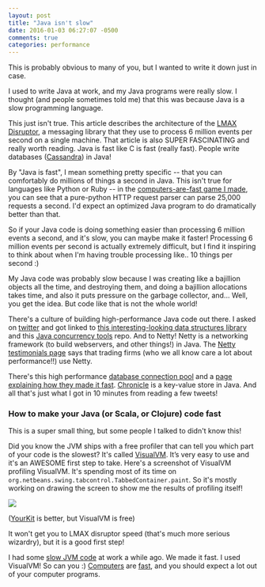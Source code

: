 ```yaml
---
layout: post
title: "Java isn't slow"
date: 2016-01-03 06:27:07 -0500
comments: true
categories: performance
---
```


This is probably obvious to many of you, but I wanted to write it down just in case.

I used to write Java at work, and my Java programs were really slow. I thought
(and people sometimes told me) that this was because Java is a slow programming
language.

This just isn't true. This article describes the architecture of the [LMAX Disruptor](http://martinfowler.com/articles/lmax.html), a messaging library that they use to process 6 million events per second on a single machine. That article is also SUPER FASCINATING and really worth reading. Java is fast like C is fast (really fast). People write databases ([Cassandra](http://cassandra.apache.org/)) in Java!

By "Java is fast", I mean something pretty specific -- that you can comfortably do millions of things a second in Java. This isn't true for languages like Python or Ruby -- in the [computers-are-fast game I made](http://computers-are-fast.github.io/), you can see that a pure-python HTTP request parser can parse 25,000 requests a second. I'd expect an optimized Java program to do dramatically better than that.

So if your Java code is doing something easier than processing 6 million events a second, and it's slow, you can maybe make it faster! Processing 6 million events per second is actually extremely difficult, but I find it inspiring to think about when I'm having trouble processing like.. 10 things per second :)

My Java code was probably slow because I was creating like a bajillion objects all the time, and destroying them, and doing a bajillion allocations takes time, and also it puts pressure on the garbage collector, and... Well, you get the idea. But code like that is not the whole world!

There's a culture of building high-performance Java code out there. I asked on [twitter](https://twitter.com/b0rk/status/683623665800474624) and got linked to [this interesting-looking data structures library](https://github.com/real-logic/Agrona) and this [Java concurrency tools](https://github.com/JCTools/JCTools) repo. And to Netty! Netty is a networking framework (to build webservers, and other things!) in Java. The [Netty testimonials page](http://netty.io/testimonials) says that trading firms (who we all know care a lot about performance!!) use Netty.

There's this high performance [database connection pool](https://github.com/brettwooldridge/HikariCP) and a [page explaining how they made it fast](https://github.com/brettwooldridge/HikariCP/wiki/Down-the-Rabbit-Hole). [Chronicle](http://chronicle.software/products/chronicle-map/) is a key-value store in Java. And all that's just what I got in 10 minutes from reading a few tweets!

### How to make your Java (or Scala, or Clojure) code fast

This is a super small thing, but some people I talked to didn't know this!

Did you know the JVM ships with a free profiler that can tell you which part of your code is the slowest? It's called [VisualVM](https://visualvm.java.net). It’s very easy to use and it's an AWESOME first step to take. Here's a screenshot of VisualVM profiling VisualVM. It's spending most of its time on `org.netbeans.swing.tabcontrol.TabbedContainer.paint`. So it's mostly working on drawing the screen to show me the results of profiling itself!

<a href="/images/visualvm.png"><img src="/images/visualvm-small.png"></a>

([YourKit](https://www.yourkit.com/) is better, but VisualVM is free)

It won't get you to LMAX disruptor speed (that's much more serious wizardry), but it is a good first step!

I had some [slow JVM code](http://jvns.ca/blog/2015/09/10/a-millisecond-isnt-fast-and-how-we-fixed-it/) at work a while ago. We made it fast. I used VisualVM! So can you :) [Computers](http://computers-are-fast.github.io/) are [fast](http://jvns.ca/blog/2014/05/12/computers-are-fast/), and you should expect a lot out of your computer programs.